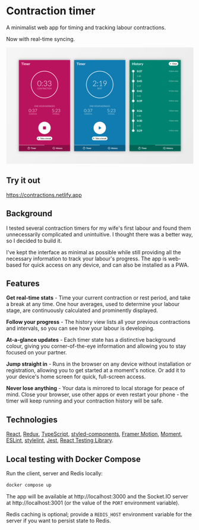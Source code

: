 # Contraction timer

A minimalist web app for timing and tracking labour contractions.

Now with real-time syncing.

![App screenshots](docs/app.png)
## Try it out

https://contractions.netlify.app

## Background

I tested several contraction timers for my wife's first labour and found them unnecessarily complicated and unintuitive. I thought there was a better way, so I decided to build it.

I've kept the interface as minimal as possible while still providing all the necessary information to track your labour's progress. The app is web-based for quick access on any device, and can also be installed as a PWA.

## Features

**Get real-time stats** - Time your current contraction or rest period, and take a break at any time. One hour averages, used to determine your labour stage, are continuously calculated and prominently displayed.

**Follow your progress** - The history view lists all your previous contractions and intervals, so you can see how your labour is developing.

**At-a-glance updates** - Each timer state has a distinctive background colour, giving you corner-of-the-eye information and allowing you to stay focused on your partner.

**Jump straight in** - Runs in the browser on any device without installation or registration, allowing you to get started at a moment's notice. Or add it to your device's home screen for quick, full-screen access.

**Never lose anything** - Your data is mirrored to local storage for peace of mind. Close your browser, use other apps or even restart your phone - the timer will keep running and your contraction history will be safe.

## Technologies
[React](https://reactjs.org/),
[Redux](https://redux.js.org/),
[TypeScript](https://www.typescriptlang.org/),
[styled-components](https://styled-components.com/),
[Framer Motion](https://www.framer.com/motion/),
[Moment](https://momentjs.com/),
[ESLint](https://eslint.org/),
[stylelint](https://stylelint.io/),
[Jest](https://jestjs.io/),
[React Testing Library](https://testing-library.com/docs/react-testing-library/intro/).

## Local testing with Docker Compose

Run the client, server and Redis locally:

```sh
docker compose up
```

The app will be available at http://localhost:3000 and the Socket.IO server at http://localhost:3001 (or the value of the `PORT` environment variable).

Redis caching is optional; provide a `REDIS_HOST` environment variable for the server if you want to persist state to Redis.
